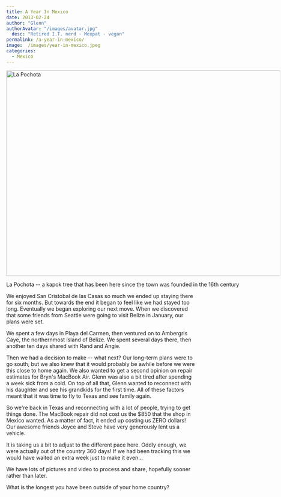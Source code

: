 ```yaml
---
title: A Year In Mexico
date: 2013-02-24
author: "Glenn"
authorAvatar: "/images/avatar.jpg"
  desc: "Retired I.T. nerd - Mexpat - vegan"
permalink: /a-year-in-mexico/
image:  /images/year-in-mexico.jpeg
categories:
  - Mexico
---
```

<div id="attachment_2258" style="width: 740px" class="wp-caption aligncenter">
  <img class="wp-image-2258     " title="La Pochota" src="https://vagabondians.com/wp-content/uploads/2013/02/La-Pochota.jpg" alt="La Pochota" width="730" height="547" />

  <p class="wp-caption-text">
    La Pochota -- a kapok tree that has been here since the town was founded in the 16th century
  </p>
</div>

We enjoyed San Cristobal de las Casas so much we ended up staying there for six months. But towards the end it began to feel like we had stayed too long. Eventually we began exploring our next move. When we discovered that some friends from Seattle were going to visit Belize in January, our plans were set.

We spent a few days in Playa del Carmen, then ventured on to Ambergris Caye, the northernmost island of Belize. We spent several days there, then another ten days shared with Rand and Angie.

Then we had a decision to make -- what next? Our long-term plans were to go south, but we also knew that it would probably be awhile before we were this close to home again. We also wanted to get a second opinion on repair estimates for Bryn's MacBook Air. Glenn was also a bit tired after spending a week sick from a cold. On top of all that, Glenn wanted to reconnect with his daughter and see his grandkids for the first time. All of these factors meant that it was time to fly to Texas and see family again.

So we're back in Texas and reconnecting with a lot of people, trying to get things done. The MacBook repair did not cost us the $850 that the shop in Mexico wanted. As a matter of fact, it ended up costing us ZERO dollars! Our awesome friends Joyce and Steve have very generously lent us a vehicle.

It is taking us a bit to adjust to the different pace here. Oddly enough, we were actually out of the country 360 days! If we had been tracking this we would have waited an extra week just to make it even...

We have lots of pictures and video to process and share, hopefully sooner rather than later.

What is the longest you have been outside of your home country?
